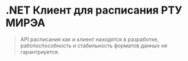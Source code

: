 # .NET Клиент для расписания РТУ МИРЭА

> API расписания как и клиент находятся в разработке, работоспособность и стабильность форматов данных не гарантриуется.